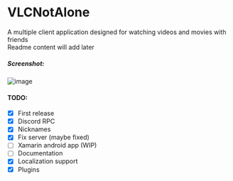 # VLCNotAlone
А multiple client application designed for watching videos and movies with friends<br>
Readme content will add later<br>

##### Screenshot:
![image](https://user-images.githubusercontent.com/42218370/159163002-c2f24dae-a036-4e54-81ce-804f767b47dc.png)

#### TODO:
- [X] First release
- [X] Discord RPC
- [X] Nicknames
- [x] Fix server (maybe fixed)
- [ ] Xamarin android app (WIP)
- [ ] Documentation
- [X] Localization support
- [X] Plugins

